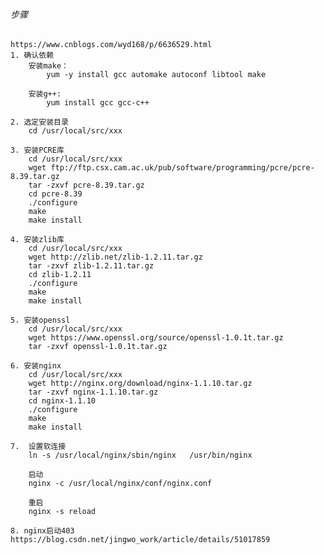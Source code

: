 ###### 步骤
    https://www.cnblogs.com/wyd168/p/6636529.html
    1. 确认依赖
        安装make：
            yum -y install gcc automake autoconf libtool make
            
        安装g++:
            yum install gcc gcc-c++
        
    2. 选定安装目录
        cd /usr/local/src/xxx
        
    3. 安装PCRE库
        cd /usr/local/src/xxx
        wget ftp://ftp.csx.cam.ac.uk/pub/software/programming/pcre/pcre-8.39.tar.gz 
        tar -zxvf pcre-8.39.tar.gz
        cd pcre-8.39
        ./configure
        make
        make install
        
    4. 安装zlib库
        cd /usr/local/src/xxx
        wget http://zlib.net/zlib-1.2.11.tar.gz
        tar -zxvf zlib-1.2.11.tar.gz
        cd zlib-1.2.11
        ./configure
        make
        make install
        
    5. 安装openssl
        cd /usr/local/src/xxx
        wget https://www.openssl.org/source/openssl-1.0.1t.tar.gz
        tar -zxvf openssl-1.0.1t.tar.gz
        
    6. 安装nginx
        cd /usr/local/src/xxx
        wget http://nginx.org/download/nginx-1.1.10.tar.gz
        tar -zxvf nginx-1.1.10.tar.gz
        cd nginx-1.1.10
        ./configure
        make
        make install
    
    7.  设置软连接
        ln -s /usr/local/nginx/sbin/nginx   /usr/bin/nginx
        
        启动
        nginx -c /usr/local/nginx/conf/nginx.conf
    
        重启
        nginx -s reload
        
    8. nginx启动403
    https://blog.csdn.net/jingwo_work/article/details/51017859